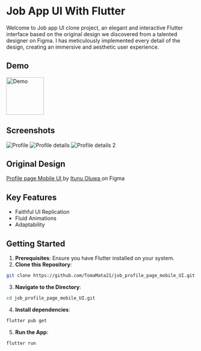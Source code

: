 # Job App UI With Flutter

Welcome to  Job app UI clone project, an elegant and interactive Flutter interface based on the original design we discovered from a talented designer on Figma. I has meticulously implemented every detail of the design, creating an immersive and aesthetic user experience.




## Demo

[//]: # (![Demo]&#40;https://github.com/TomaMata21/job_profile_page_mobile_UI/blob/main/demo/Job-Ui.gif?raw=true&#41;)
<img src="https://github.com/TomaMata21/job_profile_page_mobile_UI/blob/main/demo/Job-Ui.gif?raw=true'image" alt="Demo" height="100">



## Screenshots

![Profile](https://github.com/TomaMata21/job_profile_page_mobile_UI/blob/main/screenshots/profilee.jpg?raw=true)
![Profile details](https://github.com/TomaMata21/job_profile_page_mobile_UI/blob/main/screenshots/profile_details.jpg?raw=true)
![Profile details 2](https://github.com/TomaMata21/job_profile_page_mobile_UI/blob/main/screenshots/profile_details2.jpg?raw=true)


## Original Design
[Profile page Mobile UI ](https://www.figma.com/community/file/1044938598351718939)
by [Itunu Oluwa ](https://www.figma.com/@thisisaltgian) on Figma

## Key Features

* Faithful UI Replication
* Fluid Animations
* Adaptability
## Getting Started
1. **Prerequisites**: Ensure you have Flutter installed on your system.
2. **Clone this Repository**:
 ```bash
git clone https://github.com/TomaMata21/job_profile_page_mobile_UI.git
```
3. **Navigate to the Directory**:
  ```bash
cd job_profile_page_mobile_UI.git
```  
4. **Install dependencies**:
  ```bash
 flutter pub get
```
5. **Run the App**:
 ```bash
 flutter run
```  